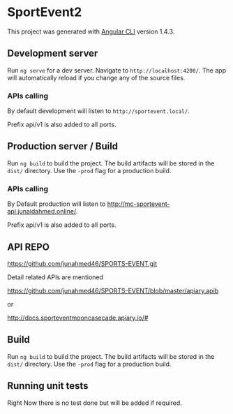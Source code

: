 # SportEvent2

This project was generated with [Angular CLI](https://github.com/angular/angular-cli) version 1.4.3.

## Development server

Run `ng serve` for a dev server. Navigate to `http://localhost:4200/`. The app will automatically reload if you change any of the source files.

### APIs calling 

By default development will listen to `http://sportevent.local/`. 

Prefix api/v1 is also added to all ports.


## Production server / Build

Run `ng build` to build the project. The build artifacts will be stored in the `dist/` directory. Use the `-prod` flag for a production build.

### APIs calling 

By Default production will listen to http://mc-sportevent-api.junaidahmed.online/.

Prefix api/v1 is also added to all ports.

## API REPO 

https://github.com/junahmed46/SPORTS-EVENT.git

Detail related APIs are mentioned 

https://github.com/junahmed46/SPORTS-EVENT/blob/master/apiary.apib

or 

http://docs.sporteventmooncasecade.apiary.io/#

## Build
Run `ng build` to build the project. The build artifacts will be stored in the `dist/` directory. Use the `-prod` flag for a production build.

## Running unit tests
Right Now there is no test done but will be added if required.

